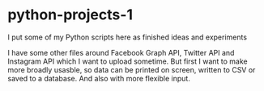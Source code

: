 # python-projects-1

I put some of my Python scripts here as finished ideas and experiments

I have some other files around Facebook Graph API, Twitter API and Instagram API which I want to upload sometime. But first I want to make more broadly usasble, so data can be printed on screen, written to CSV or saved to a database. And also with more flexible input.
